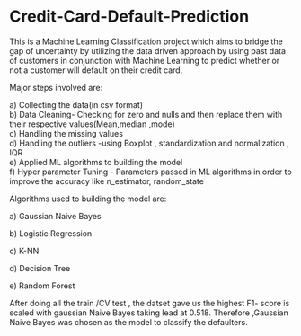 # Credit-Card-Default-Prediction
This is a Machine Learning Classification project which aims to bridge the gap of uncertainty by utilizing the data driven approach by using past data of customers in conjunction with Machine Learning to predict whether or not a customer will default on their credit card.

Major steps involved are:

a) Collecting the data(in csv format)       
b) Data Cleaning- Checking for zero and nulls and then replace them with their respective values(Mean,median ,mode)           
c) Handling the missing values  
d) Handling the outliers -using Boxplot , standardization and normalization , IQR    
e) Applied ML algorithms to building the model               
f) Hyper parameter Tuning - Parameters passed in ML algorithms in order to improve the accuracy like n_estimator, random_state

Algorithms used to building the model are: 

a) Gaussian Naive Bayes

b) Logistic Regression 

c) K-NN

d) Decision Tree

e) Random Forest

After doing all the train /CV test , the datset gave us the highest F1- score is scaled with gaussian Naive Bayes taking lead at 0.518.
Therefore ,Gaussian Naive Bayes was chosen as the model to classify the defaulters.
